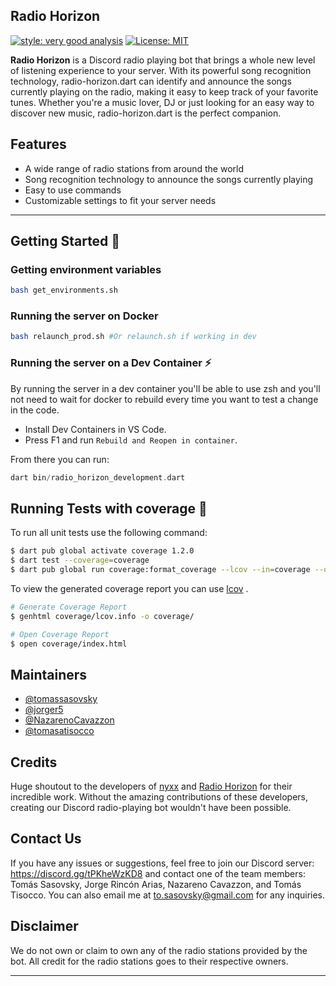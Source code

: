 ## Radio Horizon

[![style: very good analysis][very_good_analysis_badge]][very_good_analysis_link]
[![License: MIT][license_badge]][license_link]

**Radio Horizon** is a Discord radio playing bot that brings a whole new level of listening experience to your server. With its powerful song recognition technology, radio-horizon.dart can identify and announce the songs currently playing on the radio, making it easy to keep track of your favorite tunes. Whether you're a music lover, DJ or just looking for an easy way to discover new music, radio-horizon.dart is the perfect companion.

## Features
- A wide range of radio stations from around the world
- Song recognition technology to announce the songs currently playing
- Easy to use commands
- Customizable settings to fit your server needs


---

## Getting Started 🚀

### Getting environment variables


```sh
bash get_environments.sh
```

### Running the server on Docker

```sh
bash relaunch_prod.sh #Or relaunch.sh if working in dev
```

### Running the server on a Dev Container ⚡

By running the server in a dev container you'll be able to use zsh and you'll not need to wait for docker to rebuild every time you want to test a change in the code.


- Install Dev Containers in VS Code.
- Press F1 and run `Rebuild and Reopen in container`.

From there you can run:

```dart
dart bin/radio_horizon_development.dart
```


## Running Tests with coverage 🧪

To run all unit tests use the following command:

```sh
$ dart pub global activate coverage 1.2.0
$ dart test --coverage=coverage
$ dart pub global run coverage:format_coverage --lcov --in=coverage --out=coverage/lcov.info
```

To view the generated coverage report you can use [lcov](https://github.com/linux-test-project/lcov)
.

```sh
# Generate Coverage Report
$ genhtml coverage/lcov.info -o coverage/

# Open Coverage Report
$ open coverage/index.html
```

## Maintainers
- [@tomassasovsky](https://github.com/tomassasovsky)
- [@jorger5](https://github.com/jorger5)
- [@NazarenoCavazzon](https://github.com/NazarenoCavazzon)
- [@tomasatisocco](https://github.com/tomasatisocco)

## Credits

Huge shoutout to the developers of [nyxx](https://github.com/nyxx-discord) and [Radio Horizon](https://radio.horizon) for their incredible work. Without the amazing contributions of these developers, creating our Discord radio-playing bot wouldn't have been possible.

## Contact Us

If you have any issues or suggestions, feel free to join our Discord server: https://discord.gg/tPKheWzKD8 and contact one of the team members: Tomás Sasovsky, Jorge Rincón Arias, Nazareno Cavazzon, and Tomás Tisocco.
You can also email me at to.sasovsky@gmail.com for any inquiries.

## Disclaimer

We do not own or claim to own any of the radio stations provided by the bot. All credit for the radio stations goes to their respective owners.

---

[coverage_badge]: coverage_badge.svg
[license_badge]: https://img.shields.io/badge/license-MIT-blue.svg
[license_link]: https://opensource.org/licenses/MIT
[very_good_analysis_badge]: https://img.shields.io/badge/style-very_good_analysis-B22C89.svg
[very_good_analysis_link]: https://pub.dev/packages/very_good_analysis
[very_good_cli_link]: https://github.com/VeryGoodOpenSource/very_good_cli
